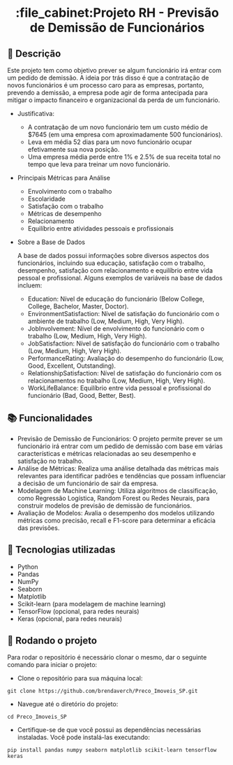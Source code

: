 <h1 align="center">:file_cabinet:Projeto RH - Previsão de Demissão de Funcionários </h1>

## :memo: Descrição

Este projeto tem como objetivo prever se algum funcionário irá entrar com um pedido de demissão. A ideia por trás disso é que a contratação de novos funcionários é um processo caro para as empresas, portanto, prevendo a demissão, a empresa pode agir de forma antecipada para mitigar o impacto financeiro e organizacional da perda de um funcionário.

* Justificativa:
  * A contratação de um novo funcionário tem um custo médio de $7645 (em uma empresa com aproximadamente 500 funcionários).
  * Leva em média 52 dias para um novo funcionário ocupar efetivamente sua nova posição.
  * Uma empresa média perde entre 1% e 2.5% de sua receita total no tempo que leva para treinar um novo funcionário.
 
* Principais Métricas para Análise
  * Envolvimento com o trabalho
  * Escolaridade
  * Satisfação com o trabalho
  * Métricas de desempenho
  * Relacionamento
  * Equilíbrio entre atividades pessoais e profissionais
* Sobre a Base de Dados

  A base de dados possui informações sobre diversos aspectos dos funcionários, incluindo sua educação, satisfação com o trabalho, desempenho, satisfação com relacionamento e equilíbrio entre vida pessoal e          profissional. Alguns exemplos de variáveis na base de dados incluem:
  * Education: Nível de educação do funcionário (Below College, College, Bachelor, Master, Doctor).
  * EnvironmentSatisfaction: Nível de satisfação do funcionário com o ambiente de trabalho (Low, Medium, High, Very High).
  * JobInvolvement: Nível de envolvimento do funcionário com o trabalho (Low, Medium, High, Very High).
  * JobSatisfaction: Nível de satisfação do funcionário com o trabalho (Low, Medium, High, Very High).
  * PerformanceRating: Avaliação do desempenho do funcionário (Low, Good, Excellent, Outstanding).
  * RelationshipSatisfaction: Nível de satisfação do funcionário com os relacionamentos no trabalho (Low, Medium, High, Very High).
  * WorkLifeBalance: Equilíbrio entre vida pessoal e profissional do funcionário (Bad, Good, Better, Best).

## :books: Funcionalidades
* Previsão de Demissão de Funcionários: O projeto permite prever se um funcionário irá entrar com um pedido de demissão com base em várias características e métricas relacionadas ao seu desempenho e satisfação no trabalho.
* Análise de Métricas: Realiza uma análise detalhada das métricas mais relevantes para identificar padrões e tendências que possam influenciar a decisão de um funcionário de sair da empresa.
* Modelagem de Machine Learning: Utiliza algoritmos de classificação, como Regressão Logística, Random Forest ou Redes Neurais, para construir modelos de previsão de demissão de funcionários.
* Avaliação de Modelos: Avalia o desempenho dos modelos utilizando métricas como precisão, recall e F1-score para determinar a eficácia das previsões.
  
## :wrench: Tecnologias utilizadas
* Python
* Pandas
* NumPy
* Seaborn
* Matplotlib
* Scikit-learn (para modelagem de machine learning)
* TensorFlow (opcional, para redes neurais)
* Keras (opcional, para redes neurais)

## :rocket: Rodando o projeto
Para rodar o repositório é necessário clonar o mesmo, dar o seguinte comando para iniciar o projeto:
* Clone o repositório para sua máquina local:
```
git clone https://github.com/brendaverch/Preco_Imoveis_SP.git
```
* Navegue até o diretório do projeto:
```
cd Preco_Imoveis_SP
```
* Certifique-se de que você possui as dependências necessárias instaladas. Você pode instalá-las executando:
```
pip install pandas numpy seaborn matplotlib scikit-learn tensorflow keras
```

